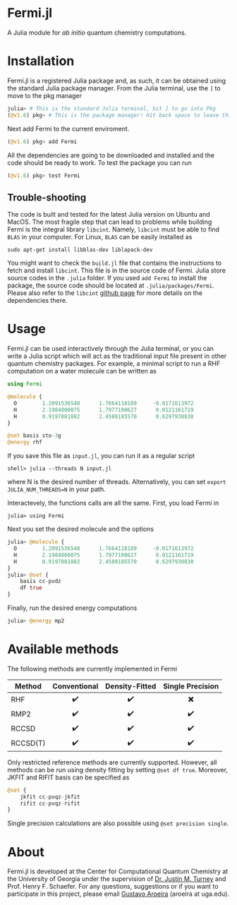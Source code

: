 # Fermi.jl
A Julia module for *ab initio* quantum chemistry computations.

# Installation

Fermi.jl is a registered Julia package and, as such, it can be obtained using the standard Julia package manager. From the Julia terminal, use the `]` to move to the pkg manager
```julia
julia> # This is the standard Julia terminal, hit ] to go into Pkg
(@v1.6) pkg> # This is the package manager! Hit back space to leave this mode
```
Next add Fermi to the current enviroment.
```julia
(@v1.6) pkg> add Fermi
```
All the dependencies are going to be downloaded and installed and the code should be ready to work. To test the package you can run
```julia
(@v1.6) pkg> test Fermi
```

## Trouble-shooting
The code is built and tested for the latest Julia version on Ubuntu and MacOS. The most fragile step that can lead to problems while building Fermi is the integral library `libcint`. Namely, `libcint` must be able to find `BLAS` in your computer. For Linux, `BLAS` can be easily installed as
```
sudo apt-get install libblas-dev liblapack-dev
```
You might want to check the `build.jl` file that contains the instructions to fetch and install `libcint`. This file is in the source code of Fermi. Julia store source codes in the `.julia` folder. If you used `add Fermi` to install the package, the source code should be located at `.julia/packages/Fermi`. Please also refer to the `libcint` [github page](https://github.com/sunqm/libcint) for more details on the dependencies there. 

# Usage

Fermi.jl can be used interactively through the Julia terminal, or you can write a Julia script which will act as the traditional input file present in other quantum chemistry packages. For example, a minimal script to run a RHF computation on a water molecule can be written as
```julia
using Fermi

@molecule {
  O        1.2091536548      1.7664118189     -0.0171613972
  H        2.1984800075      1.7977100627      0.0121161719
  H        0.9197881882      2.4580185570      0.6297938830
}

@set basis sto-3g
@energy rhf
```
If you save this file as `input.jl`, you can run it as a regular script
```
shell> julia --threads N input.jl
``` 
where N is the desired number of threads. Alternatively, you can set `export JULIA_NUM_THREADS=N` in your path.

Interactevely, the functions calls are all the same. First, you load Fermi in
```
julia> using Fermi
```
Next you set the desired molecule and the options
```julia
julia> @molecule {
  O        1.2091536548      1.7664118189     -0.0171613972
  H        2.1984800075      1.7977100627      0.0121161719
  H        0.9197881882      2.4580185570      0.6297938830
}
julia> @set {
    basis cc-pvdz
    df true
}
```
Finally, run the desired energy computations
```julia
julia> @energy mp2
```

# Available methods
The following methods are currently implemented in Fermi

| Method    | Conventional | Density-Fitted | Single Precision |
|-----------|:------------:|:--------------:|:----------------:|
| RHF       |   ✔️          |    ✔️           |          ✖️       |
| RMP2      |   ✔️          |    ✔️           |    ✔️             |
| RCCSD     |   ✔️          |    ✔️           |    ✔️             |
| RCCSD(T)  |   ✔️          |    ✔️           |    ✔️             |

Only restricted reference methods are currently supported. However, all methods can be run using density fitting by setting `@set df true`. Moreover, JKFIT and RIFIT basis can be specified as
```julia
@set {
    jkfit cc-pvqz-jkfit
    rifit cc-pvqz-rifit
}
```
Single precision calculations are also possible using `@set precision single`.

# About
Fermi.jl is developed at the Center for Computational Quantum Chemistry at the University of Georgia under the supervision 
of [Dr. Justin M. Turney](https://github.com/jturney) and Prof. Henry F. Schaefer. For any questions, suggestions or if you want to participate in this project, please email [Gustavo Aroeira](https://github.com/gustavojra) (aroeira at uga.edu).